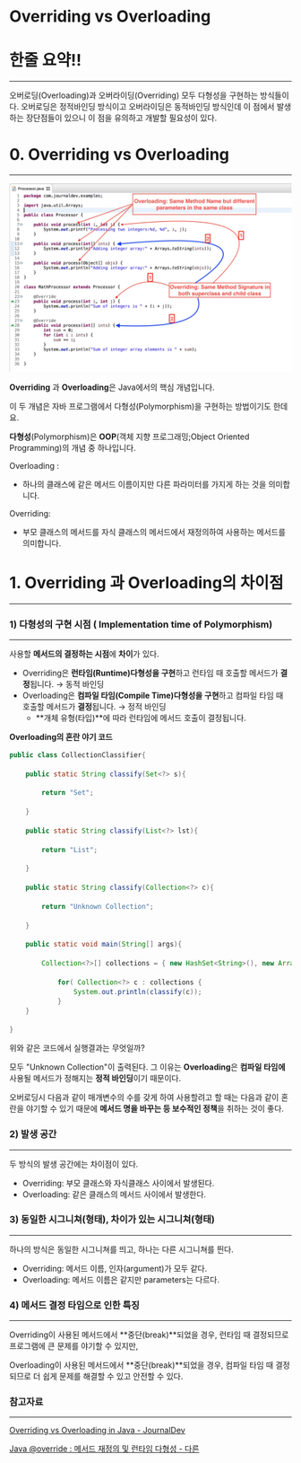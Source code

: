 # Overriding vs Overloading

# 한줄 요약‼️

---

오버로딩(Overloading)과 오버라이딩(Overriding) 모두 다형성을 구현하는 방식들이다. 오버로딩은 정적바인딩 방식이고 오버라이딩은 동적바인딩 방식인데 이 점에서 발생하는 장단점들이 있으니 이 점을 유의하고 개발할 필요성이 있다. 

# 0. Overriding  vs Overloading

---

![OverridingAndOverloading1](./image/OverridingAndOverloading1.png)

**Overriding** 과 **Overloading**은 Java에서의 핵심 개념입니다.

이 두 개념은 자바 프로그램에서 다형성(Polymorphism)을 구현하는 방법이기도 한데요.

**다형성**(Polymorphism)은 **OOP**(객체 지향 프로그래밍;Object Oriented Programming)의 개념 중 하나입니다. 

Overloading : 

- 하나의 클래스에 같은 메서드 이름이지만 다른 파라미터를 가지게 하는 것을 의미합니다.

Overriding: 

- 부모 클래스의 메서드를 자식 클래스의 메서드에서 재정의하여 사용하는 메서드를 의미합니다.

# 1. Overriding 과 Overloading의 차이점

---

### 1) **다형성**의 구현 시점 ( Implementation time of Polymorphism)

---

사용할 **메서드의 결정하는 시점**에 **차이**가 있다. 

- Overriding은 **런타임(Runtime)다형성을 구현**하고 런타임 때 호출할 메서드가 **결정**됩니다. → 동적 바인딩
- Overloading은 **컴파일 타임(Compile Time)다형성을 구현**하고 컴파일 타임 때 호출할 메서드가 **결정**됩니다. → 정적 바인딩
    - **개체 유형(타입)**에 따라 런타임에 메서드 호출이 결정됩니다.

**Overloading의 혼란 야기 코드**

```java
public class CollectionClassifier{

	public static String classify(Set<?> s){
	
		return "Set";
	
	}

	public static String classify(List<?> lst){
	
		return "List";
	
	}

	public static String classify(Collection<?> c){
	
		return "Unknown Collection";

	}

	public static void main(String[] args){

		Collection<?>[] collections = { new HashSet<String>(), new ArrayList<BigInteger>(), new HashMap<String, String>().values() };
			
			for( Collection<?> c : collections {
				System.out.println(classify(c));
			}
	}

}
```

위와 같은 코드에서 실행결과는 무엇일까? 

모두 "Unknown Collection"이 출력된다. 그 이유는 **Overloading**은 **컴파일 타임에** 사용될 메서드가 정해지는 **정적 바인딩**이기 때문이다.

오버로딩시 다음과 같이 매개변수의 수를 갖게 하여 사용할려고 할 때는 다음과 같이 혼란을 야기할 수 있기 때문에 **메서드 명을 바꾸는 등 보수적인 정책**을 취하는 것이 좋다. 

### 2) 발생 공간

---

두 방식의 발생 공간에는 차이점이 있다. 

- Overriding: 부모 클래스와 자식클래스 사이에서 발생된다.
- Overloading: 같은 클래스의 메서드 사이에서 발생한다.

### 3) 동일한 시그니쳐(형태), 차이가 있는 시그니쳐(형태)

---

하나의 방식은 동일한 시그니쳐를 띄고, 하나는 다른 시그니쳐를 띈다.

- Overriding: 메서드 이름, 인자(argument)가 모두 같다.
- Overloading: 메서드 이름은 같지만 parameters는 다르다.

### 4) 메서드 결정 타임으로 인한 특징

---

Overriding이 사용된 메서드에서 **중단(break)**되었을 경우, 런타임 때 결정되므로 프로그램에 큰 문제를 야기할 수 있지만,

Overloading이 사용된 메서드에서 **중단(break)**되었을 경우, 컴파일 타임 때 결정되므로 더 쉽게 문제를 해결할 수 있고 안전할 수 있다. 

### 참고자료

---

[Overriding vs Overloading in Java - JournalDev](https://www.journaldev.com/32182/overriding-vs-overloading-in-java)

[Java @override : 메서드 재정의 및 런타임 다형성 - 다른](https://ko.myservername.com/java-override-method-overriding)
